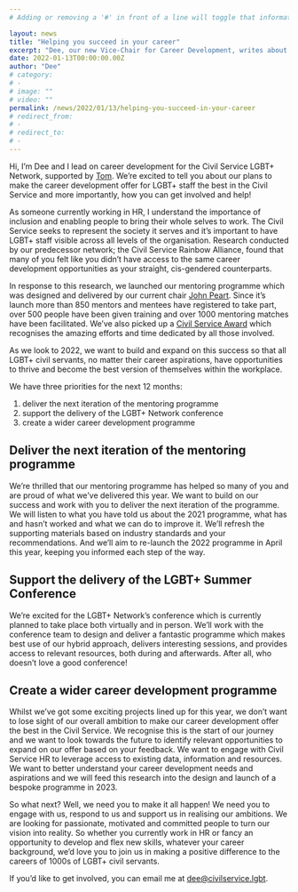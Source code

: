 ```yaml
---
# Adding or removing a '#' in front of a line will toggle that information off and on from being processed. 

layout: news
title: "Helping you succeed in your career"
excerpt: "Dee, our new Vice-Chair for Career Development, writes about our plans to support LGBT+ people's career development in the Civil Service"
date: 2022-01-13T00:00:00.00Z
author: "Dee"
# category: 
# - 
# image: ""
# video: ""
permalink: /news/2022/01/13/helping-you-succeed-in-your-career
# redirect_from: 
# - 
# redirect_to: 
# - 
---
```


Hi, I’m Dee and I lead on career development for the Civil Service LGBT+ Network, supported by [Tom](/team/tom-seddon). We’re excited to tell you about our plans to make the career development offer for LGBT+ staff the best in the Civil Service and more importantly, how you can get involved and help! 

As someone currently working in HR, I understand the importance of inclusion and enabling people to bring their whole selves to work. The Civil Service seeks to represent the society it serves and it’s important to have LGBT+ staff visible across all levels of the organisation. Research conducted by our predecessor network; the Civil Service Rainbow Alliance, found that many of you felt like you didn’t have access to the same career development opportunities as your straight, cis-gendered counterparts. 

In response to this research, we launched our mentoring programme which was designed and delivered by our current chair [John Peart](/team/john-peart). Since it’s launch more than 850 mentors and mentees have registered to take part, over 500 people have been given training and over 1000 mentoring matches have been facilitated. We’ve also picked up a [Civil Service Award](/news/2021/12/16/weve-won-a-civil-service-award) which recognises the amazing efforts and time dedicated by all those involved. 

As we look to 2022, we want to build and expand on this success so that all LGBT+ civil servants, no matter their career aspirations, have opportunities to thrive and become the best version of themselves within the workplace. 

We have three priorities for the next 12 months:

1. deliver the next iteration of the mentoring programme
2. support the delivery of the LGBT+ Network conference
3. create a wider career development programme 

## Deliver the next iteration of the mentoring programme 

We’re thrilled that our mentoring programme has helped so many of you and are proud of what we’ve delivered this year. We want to build on our success and work with you to deliver the next iteration of the programme. We will listen to what you have told us about the 2021 programme, what has and hasn’t worked and what we can do to improve it. We’ll refresh the supporting materials based on industry standards and your recommendations. And we’ll aim to re-launch the 2022 programme in April this year, keeping you informed each step of the way. 

## Support the delivery of the LGBT+ Summer Conference 

We’re excited for the LGBT+ Network’s conference which is currently planned to take place both virtually and in person. We’ll work with the conference team to design and deliver a fantastic programme which makes best use of our hybrid approach, delivers interesting sessions, and provides access to relevant resources, both during and afterwards. After all, who doesn’t love a good conference!

## Create a wider career development programme

Whilst we’ve got some exciting projects lined up for this year, we don’t want to lose sight of our overall ambition to make our career development offer the best in the Civil Service. We recognise this is the start of our journey and we want to look towards the future to identify relevant opportunities to expand on our offer based on your feedback. We want to engage with Civil Service HR to leverage access to existing data, information and resources. We want to better understand your career development needs and aspirations and we will feed this research into the design and launch of a bespoke programme in 2023. 

So what next? Well, we need you to make it all happen! We need you to engage with us, respond to us and support us in realising our ambitions. We are looking for passionate, motivated and committed people to turn our vision into reality. So whether you currently work in HR or fancy an opportunity to develop and flex new skills, whatever your career background, we’d love you to join us in making a positive difference to the careers of 1000s of LGBT+ civil servants. 

If you’d like to get involved, you can email me at <dee@civilservice.lgbt>.
